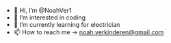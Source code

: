 - 👋 Hi, I’m @NoahVer1
- 👀 I’m interested in coding
- 🌱 I’m currently learning for electrician
- 📫 How to reach me -> noah.verkinderen@gmail.com

<!--
  Regular e-mail -> noah.verkinderen@gmail.com
  School e-mail -> noah.verkinderen@sgsintpaulus.eu
-->

<!---
NoahVer1/NoahVer1 is a ✨ special ✨ repository because its `README.md` (this file) appears on your GitHub profile.
You can click the Preview link to take a look at your changes.
--->
